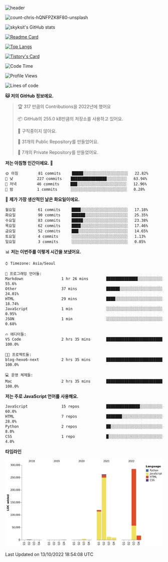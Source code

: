 <!-- Header -->
![header](https://capsule-render.vercel.app/api?type=waving&color=auto&text=Hi%20there👋&textBg=true&animation=twinkling&fontSize=40)

<!-- title image -->
![count-chris-hQNFPZK8F80-unsplash](https://user-images.githubusercontent.com/20593462/186829883-69329c21-f07c-49b2-a545-bfd851b7c943.jpg)

<!-- github stats -->
![skyksit's GitHub stats](https://github-readme-stats.vercel.app/api?username=skyksit&show_icons=true&theme=radical)

[![Readme Card](https://github-readme-stats.vercel.app/api/pin/?username=skyksit&repo=react-native-todo-app-tdd&theme=radical)](https://github.com/skyksit/react-native-todo-app-tdd)

[![Top Langs](https://github-readme-stats.vercel.app/api/top-langs/?username=skyksit&layout=compact&theme=radical)](https://github.com/skyksit/)

[![Tistory's Card](https://github-readme-tistory-card.vercel.app/api/badge?name=skyksit&theme=kakao)](https://github.com/skyksit/)

<!--START_SECTION:waka-->
![Code Time](http://img.shields.io/badge/Code%20Time-55%20hrs%208%20mins-blue)

![Profile Views](http://img.shields.io/badge/Profile%20Views-1-blue)

![Lines of code](https://img.shields.io/badge/%EC%A0%80%EB%8A%94%20%EC%97%AC%ED%83%9C%EA%B9%8C%EC%A7%80%20-713%20Thousand%20%EC%A4%84%EC%9D%98%20%EC%BD%94%EB%93%9C%EB%A5%BC%20%EC%9E%91%EC%84%B1%ED%96%88%EC%96%B4%EC%9A%94.-blue)

**🐱 저의 GitHub 정보에요.** 

> 🏆 317 만큼의 Contributions을 2022년에 했어요
 > 
> 📦 GitHub의 255.0 kB만큼의 저장소를 사용하고 있어요. 
 > 
> 🚫 구직중이지 않아요.
 > 
> 📜 31개의 Public Repository를 만들었어요. 
 > 
> 🔑 7개의 Private Repository를 만들었어요.  
 > 
**저는 아침형 인간이에요. 🐤** 

```text
🌞 아침         81 commits     █████░░░░░░░░░░░░░░░░░░░░   22.82% 
🌆 낮　         227 commits    ████████████████░░░░░░░░░   63.94% 
🌃 저녁         46 commits     ███░░░░░░░░░░░░░░░░░░░░░░   12.96% 
🌙 밤　         1 commits      ░░░░░░░░░░░░░░░░░░░░░░░░░   0.28%

```
📅 **제가 가장 생산적인 날은 화요일이에요.** 

```text
월요일          61 commits     ████░░░░░░░░░░░░░░░░░░░░░   17.18% 
화요일          90 commits     ██████░░░░░░░░░░░░░░░░░░░   25.35% 
수요일          83 commits     █████░░░░░░░░░░░░░░░░░░░░   23.38% 
목요일          62 commits     ████░░░░░░░░░░░░░░░░░░░░░   17.46% 
금요일          52 commits     ███░░░░░░░░░░░░░░░░░░░░░░   14.65% 
토요일          4 commits      ░░░░░░░░░░░░░░░░░░░░░░░░░   1.13% 
일요일          3 commits      ░░░░░░░░░░░░░░░░░░░░░░░░░   0.85%

```


📊 **저는 이번주를 이렇게 시간을 보냈어요.** 

```text
⌚︎ Timezone: Asia/Seoul

💬 프로그래밍 언어들: 
Markdown                 1 hr 26 mins        ██████████████░░░░░░░░░░░   55.6% 
Other                    37 mins             ██████░░░░░░░░░░░░░░░░░░░   24.01% 
HTML                     29 mins             ████░░░░░░░░░░░░░░░░░░░░░   18.74% 
JavaScript               1 min               ░░░░░░░░░░░░░░░░░░░░░░░░░   0.95% 
JSON                     1 min               ░░░░░░░░░░░░░░░░░░░░░░░░░   0.68%

🔥 에디터들: 
VS Code                  2 hrs 35 mins       █████████████████████████   100.0%

🐱‍💻 프로젝트들: 
blog-hexo6-next          2 hrs 35 mins       █████████████████████████   100.0%

💻 운영 체제들: 
Mac                      2 hrs 35 mins       █████████████████████████   100.0%

```

**저는 주로 JavaScript 언어를 사용해요.** 

```text
JavaScript               15 repos            ███████████████░░░░░░░░░░   60.0% 
HTML                     7 repos             ███████░░░░░░░░░░░░░░░░░░   28.0% 
Python                   2 repos             ██░░░░░░░░░░░░░░░░░░░░░░░   8.0% 
CSS                      1 repo              █░░░░░░░░░░░░░░░░░░░░░░░░   4.0%

```


**타임라인**

![Chart not found](https://raw.githubusercontent.com/skyksit/skyksit/main/charts/bar_graph.png) 


 Last Updated on 13/10/2022 18:54:08 UTC
<!--END_SECTION:waka-->

<!--
**skyksit/skyksit** is a ✨ _special_ ✨ repository because its `README.md` (this file) appears on your GitHub profile.

Here are some ideas to get you started:

- 🔭 I’m currently working on ...
- 🌱 I’m currently learning ...
- 👯 I’m looking to collaborate on ...
- 🤔 I’m looking for help with ...
- 💬 Ask me about ...
- 📫 How to reach me: ...
- 😄 Pronouns: ...
- ⚡ Fun fact: ...
-->
